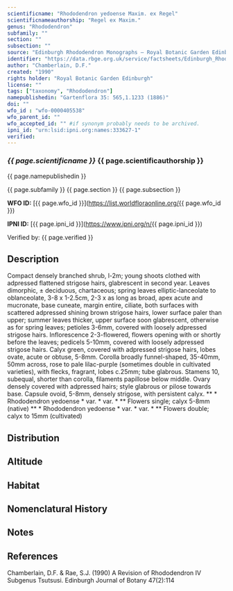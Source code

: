 ```yaml
---
scientificname: "Rhododendron yedoense Maxim. ex Regel"
scientificnameauthorship: "Regel ex Maxim."
genus: "Rhododendron"
subfamily: ""
section: ""
subsection: ""
source: "Edinburgh Rhododendron Monographs – Royal Botanic Garden Edinburgh"
identifier: "https://data.rbge.org.uk/service/factsheets/Edinburgh_Rhododendron_Monographs.xhtml"
author: "Chamberlain, D.F."
created: "1990"
rights holder: "Royal Botanic Garden Edinburgh"
license: ""
tags: ["taxonomy", "Rhododendron"]
namepublishedin: "Gartenflora 35: 565,1.1233 (1886)"
doi: ""
wfo_id : "wfo-0000405538"
wfo_parent_id: ""
wfo_accepted_id: "" #if synonym probably needs to be archived.                      
ipni_id: "urn:lsid:ipni.org:names:333627-1"
verified:
---
```

### _{{ page.scientificname }}_ {{ page.scientificauthorship }}
 {{ page.namepublishedin }}

{{ page.subfamily }} {{ page.section }} {{ page.subsection }}

**WFO ID:** [{{ page.wfo_id }}](https://list.worldfloraonline.org/{{ page.wfo_id }})

**IPNI ID:** [{{ page.ipni_id }}](https://www.ipni.org/n/{{ page.ipni_id }})

Verified by: {{ page.verified }}



## Description
Compact densely branched shrub, l-2m; young shoots clothed with adpressed flattened strigose hairs, glabrescent in second year. Leaves dimorphic, ± deciduous, chartaceous; spring leaves elliptic-lanceolate to oblanceolate, 3-8 x 1-2.5cm, 2-3 x as long as broad, apex acute and mucronate, base cuneate, margin entire, ciliate, both surfaces with scattered adpressed shining brown strigose hairs, lower surface paler than upper; summer leaves thicker, upper surface soon glabrescent, otherwise as for spring leaves; petioles 3-6mm, covered with loosely adpressed strigose hairs. Inflorescence 2-3-flowered, flowers opening with or shortly before the leaves; pedicels 5-10mm, covered with loosely adpressed strigose hairs. Calyx green, covered with adpressed strigose hairs, lobes ovate, acute or obtuse, 5-8mm. Corolla broadly funnel-shaped, 35-40mm, 50mm across, rose to pale lilac-purple (sometimes double in cultivated varieties), with flecks, fragrant, lobes c.25mm; tube glabrous. Stamens 10, subequal, shorter than corolla, filaments papillose below middle. Ovary densely covered with adpressed hairs; style glabrous or pilose towards base. Capsule ovoid, 5-8mm, densely strigose, with persistent calyx. ** * Rhododendron yedoense * var. * var. * ** Flowers single; calyx 5-8mm (native) ** * Rhododendron yedoense * var. * var. * ** Flowers double; calyx to 15mm (cultivated)

## Distribution


## Altitude


## Habitat


## Nomenclatural History

                       
## Notes


## References

Chamberlain, D.F. & Rae, S.J. (1990) A Revision of Rhododendron IV Subgenus Tsutsusi. Edinburgh Journal of Botany 47(2):114
